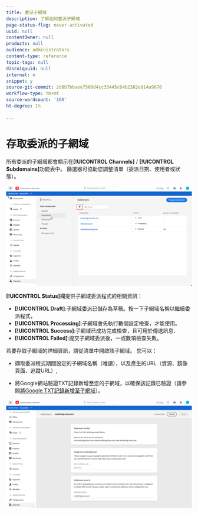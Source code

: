 ```yaml
---
title: 委派子網域
description: 了解如何委派子網域
page-status-flag: never-activated
uuid: null
contentOwner: null
products: null
audience: administrators
content-type: reference
topic-tags: null
discoiquuid: null
internal: n
snippet: y
source-git-commit: 2d8b7bbaee7509d4cc33445c64b2382ed14a9678
workflow-type: tm+mt
source-wordcount: '160'
ht-degree: 1%

---
```



# 存取委派的子網域

所有委派的子網域都會顯示在&#x200B;**[!UICONTROL Channels]** / **[!UICONTROL Subdomains]**&#x200B;功能表中。 篩選器可協助您調整清單（委派日期、使用者或狀態）。

![](../assets/subdomain-list.png)

**[!UICONTROL Status]**&#x200B;欄提供子網域委派程式的相關資訊：

* **[!UICONTROL Draft]**:子網域委派已儲存為草稿。按一下子網域名稱以繼續委派程式，
* **[!UICONTROL Processing]**:子網域會先執行數個設定檢查，才能使用。
* **[!UICONTROL Success]**:子網域已成功完成檢查，且可用於傳送訊息、
* **[!UICONTROL Failed]**:提交子網域委派後，一或數項檢查失敗。

若要存取子網域的詳細資訊，請從清單中開啟該子網域。 您可以：

* 擷取委派程式期間設定的子網域名稱（唯讀），以及產生的URL（資源、鏡像頁面、追蹤URL）,

* 將Google網站驗證TXT記錄新增至您的子網域，以確保該記錄已驗證（請參閱[將Google TXT記錄新增至子網域](google-txt.md)）。

![](../assets/subdomain-delegated.png)
